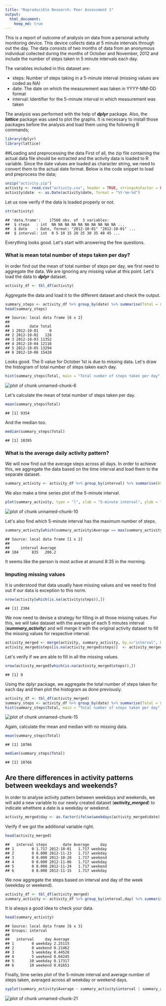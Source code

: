 ```yaml
---
title: "Reproducible Research: Peer Assessment 1"
output: 
  html_document:
    keep_md: true
---
```




This is a report of outcome of analysis on data from a personal activity monitoring device. This device collects data at 5 minute intervals through out the day. The data consists of two months of data from an anonymous individual collected during the months of October and November, 2012 and include the number of steps taken in 5 minute intervals each day.

The variables included in this dataset are:

- steps: Number of steps taking in a 5-minute interval (missing values are coded as NA)
- date: The date on which the measurement was taken in YYYY-MM-DD format
- interval: Identifier for the 5-minute interval in which measurement was taken

The analysis was performed with the help of ***dplyr*** package. Also, the ***lattice*** package was used to plot the graphs. It is necessary to install those packages before the analysis and load them using the following R commands;

```r
library(dplyr)
library(lattice)
```

##Loading and preprocessing the data
First of all, the zip file containing the actual data file should be extracted and the activity data is loaded to R variable. Since the date values are loaded as character string, we need to convert them to the actual date format. Below is the code snippet to load and preprocess the data;   

```r
unzip("activity.zip")
activity <- read.csv("activity.csv", header = TRUE, stringsAsFactor = FALSE)
activity$date  <- as.Date(activity$date, format = "%Y-%m-%d")
```

Let us now verify if the data is loaded properly or not.

```r
str(activity)
```

```
## 'data.frame':	17568 obs. of  3 variables:
##  $ steps   : int  NA NA NA NA NA NA NA NA NA NA ...
##  $ date    : Date, format: "2012-10-01" "2012-10-01" ...
##  $ interval: int  0 5 10 15 20 25 30 35 40 45 ...
```

Everything looks good. Let's start with answering the few questions.

### What is mean total number of steps taken per day?
In order find out the mean of total number of steps per day, we first need to aggregate the data. We are ignoring any missing value at this point. Let's load the data to ***dplyr*** dataset.

```r
activity_df <- tbl_df(activity)
```

Aggregate the data and load it to the different dataset and check the output.

```r
summary_steps <- activity_df %>% group_by(date) %>% summarise(Total = sum(steps, na.rm = TRUE))
head(summary_steps)
```

```
## Source: local data frame [6 x 2]
## 
##         date Total
## 1 2012-10-01     0
## 2 2012-10-02   126
## 3 2012-10-03 11352
## 4 2012-10-04 12116
## 5 2012-10-05 13294
## 6 2012-10-06 15420
```

Looks good. The 0 value for October 1st is due to missing data. Let's draw the histogram of total number of steps taken each day.

```r
hist(summary_steps$Total, main = "Total number of steps taken per day", xlab = "Total number of steps")
```

![plot of chunk unnamed-chunk-6](figure/unnamed-chunk-6.png) 

Let's calculate the mean of total number of steps taken per day.

```r
mean(summary_steps$Total)
```

```
## [1] 9354
```

And the median too.

```r
median(summary_steps$Total)
```

```
## [1] 10395
```

### What is the average daily activity pattern?
We will now find out the average steps across all days. In order to achieve this, we aggregate the data based on the time interval and load them to the separate dataset. 

```r
summary_activity <- activity_df %>% group_by(interval) %>% summarise(Average = mean(steps, na.rm = TRUE))
```

We also make a time series plot of the 5-minute interval.

```r
plot(summary_activity, type = "l", xlab = "5-minute interval", ylab = "Average number of steps", main = "Average daily activity pattern")
```

![plot of chunk unnamed-chunk-10](figure/unnamed-chunk-10.png) 

Let's also find which 5-minute interval has the maximum number of steps.

```r
summary_activity[which(summary_activity$Average == max(summary_activity$Average)),]
```

```
## Source: local data frame [1 x 2]
## 
##     interval Average
## 104      835   206.2
```

It seems like the person is most active at around 8:35 in the morning.

### Imputing missing values
It is understood that data usually have missing values and we need to find out if our data is exception to this norm.

```r
nrow(activity[which(is.na(activity$steps)),])
```

```
## [1] 2304
```

We now need to devise a strategy for filling in all those missing values. For this, we will take dataset with the average of each 5 minutes interval (***summary_activity***) and will merge it with the original activity dataset to fill the missing values for respective interval.


```r
activity_merged <- merge(activity, summary_activity, by.x="interval", by.y="interval", all=TRUE)
activity_merged$steps[is.na(activity_merged$steps)]  <- activity_merged$Average[is.na(activity_merged$steps)]
```

Let's verify if we are able to fill in all the missing values.

```r
nrow(activity_merged[which(is.na(activity_merged$steps)),])
```

```
## [1] 0
```

Using the dplyr package, we aggregate the total number of steps taken for each day and then plot the histogram as done previously.

```r
activity_df <- tbl_df(activity_merged)
summary_steps <- activity_df %>% group_by(date) %>% summarise(Total = sum(steps, na.rm = TRUE))
hist(summary_steps$Total, main = "Total number of steps taken per day", xlab = "Total number of steps")
```

![plot of chunk unnamed-chunk-15](figure/unnamed-chunk-15.png) 

Again, calculate the mean and median with no missing data.

```r
mean(summary_steps$Total)
```

```
## [1] 10766
```

```r
median(summary_steps$Total)
```

```
## [1] 10766
```

## Are there differences in activity patterns between weekdays and weekends?
In order to analyse activity pattern between weekdays and weekends, we will add a new variable to our newly created dataset (***activity_merged***) to indicate whethere a date is a weekday or weekend.

```r
activity_merged$day <- as.factor(ifelse(weekdays(activity_merged$date) %in% c("Sunday", "Saturday"), "weekend", "weekday"))
```

Verify if we got the additional variable right.

```r
head(activity_merged)
```

```
##   interval steps       date Average     day
## 1        0 1.717 2012-10-01   1.717 weekday
## 2        0 0.000 2012-11-23   1.717 weekday
## 3        0 0.000 2012-10-28   1.717 weekend
## 4        0 0.000 2012-11-06   1.717 weekday
## 5        0 0.000 2012-11-24   1.717 weekend
## 6        0 0.000 2012-11-15   1.717 weekday
```

We now aggregate the steps based on interval and day of the week (weekday or weekend).

```r
activity_df <- tbl_df(activity_merged)
summary_activity <- activity_df %>% group_by(interval,day) %>% summarise(Average = mean(steps))
```

It is always a good idea to check your data.

```r
head(summary_activity)
```

```
## Source: local data frame [6 x 3]
## Groups: interval
## 
##   interval     day Average
## 1        0 weekday 2.25115
## 2        0 weekend 0.21462
## 3        5 weekday 0.44528
## 4        5 weekend 0.04245
## 5       10 weekday 0.17317
## 6       10 weekend 0.01651
```

Finally, time series plot of the 5-minute interval and average number of steps taken, averaged across all weekday or weekend days.

```r
xyplot(summary_activity$Average ~ summary_activity$interval | summary_activity$day, layout = c(1, 2), type="l", xlab = "5-minute interval", ylab = "Average number of steps", main = "Average daily activity pattern")
```

![plot of chunk unnamed-chunk-21](figure/unnamed-chunk-21.png) 
